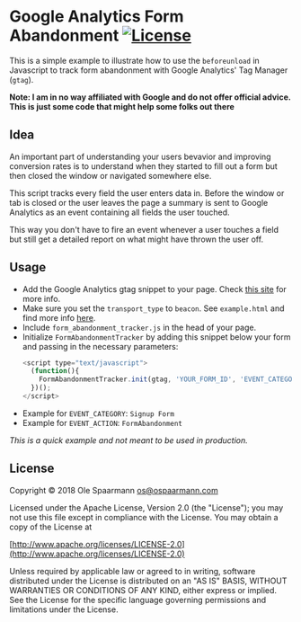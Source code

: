 # Google Analytics Form Abandonment [![License](https://img.shields.io/badge/License-Apache%202.0-blue.svg)](https://opensource.org/licenses/Apache-2.0)

This is a simple example to illustrate how to use the `beforeunload` in Javascript to track form abandonment with Google Analytics' Tag Manager (`gtag`).

**Note: I am in no way affiliated with Google and do not offer official advice. This is just some code that might help some folks out there**

## Idea
An important part of understanding your users bevavior and improving conversion rates is to understand when they started to fill out a form but then closed the window or navigated somewhere else.

This script tracks every field the user enters data in. Before the window or tab is closed or the user leaves the page a summary is sent to Google Analytics as an event containing all fields the user touched.

This way you don't have to fire an event whenever a user touches a field but still get a detailed report on what might have thrown the user off.

## Usage

- Add the Google Analytics gtag snippet to your page. Check [this site](https://developers.google.com/analytics/devguides/collection/gtagjs/) for more info.
- Make sure you set the `transport_type` to `beacon`. See `example.html` and find more info [here](https://developers.google.com/analytics/devguides/collection/gtagjs/sending-data).
- Include `form_abandonment_tracker.js` in the head of your page.
- Initialize `FormAbandonmentTracker` by adding this snippet below your form and passing in the necessary parameters:
  ```javascript
  <script type="text/javascript">
    (function(){
      FormAbandonmentTracker.init(gtag, 'YOUR_FORM_ID', 'EVENT_CATEGORY', 'EVENT_ACTION');
    })();
  </script>
  ```
- Example for `EVENT_CATEGORY`: `Signup Form`
- Example for `EVENT_ACTION`: `FormAbandonment`

*This is a quick example and not meant to be used in production.*

## License

Copyright © 2018 Ole Spaarmann <os@ospaarmann.com>

Licensed under the Apache License, Version 2.0 (the "License"); you may not use this file except in compliance with the License. You may obtain a copy of the License at

[http://www.apache.org/licenses/LICENSE-2.0](http://www.apache.org/licenses/LICENSE-2.0)

Unless required by applicable law or agreed to in writing, software distributed under the License is distributed on an "AS IS" BASIS, WITHOUT WARRANTIES OR CONDITIONS OF ANY KIND, either express or implied. See the License for the specific language governing permissions and limitations under the License.
